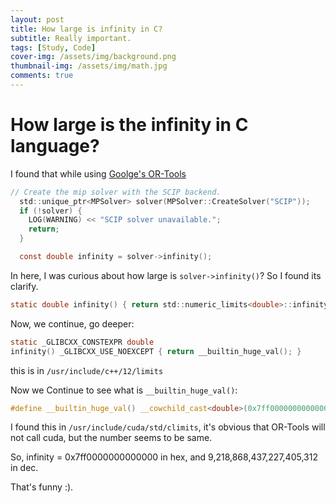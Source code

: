 ```yaml
---
layout: post
title: How large is infinity in C?
subtitle: Really important.
tags: [Study, Code]
cover-img: /assets/img/background.png
thumbnail-img: /assets/img/math.jpg
comments: true
---
```


# How large is the infinity in C language?

I found that while using [Goolge's OR-Tools](https://developers.google.com/optimization)

```C
// Create the mip solver with the SCIP backend.
  std::unique_ptr<MPSolver> solver(MPSolver::CreateSolver("SCIP"));
  if (!solver) {
    LOG(WARNING) << "SCIP solver unavailable.";
    return;
  }

  const double infinity = solver->infinity();
```

In here, I was curious about how large is `solver->infinity()`? So I found its clarify.

```C
static double infinity() { return std::numeric_limits<double>::infinity(); }
```

Now, we continue, go deeper:
```C
static _GLIBCXX_CONSTEXPR double
infinity() _GLIBCXX_USE_NOEXCEPT { return __builtin_huge_val(); }
```
this is in `/usr/include/c++/12/limits`

Now we Continue to see what is `__builtin_huge_val()`:
```C
#define __builtin_huge_val() __cowchild_cast<double>(0x7ff0000000000000)
```

I found this in `/usr/include/cuda/std/climits`, it's obvious that OR-Tools will not call cuda, but the number seems to be same.

So, infinity = 0x7ff0000000000000 in hex, and 9,218,868,437,227,405,312 in dec.

That's funny :).